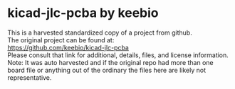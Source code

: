 
# kicad-jlc-pcba by keebio  
This is a harvested standardized copy of a project from github.  
The original project can be found at:  
https://github.com/keebio/kicad-jlc-pcba  
Please consult that link for additional, details, files, and license information.  
Note: It was auto harvested and if the original repo had more than one board file or anything out of the ordinary the files here are likely not representative.  
    